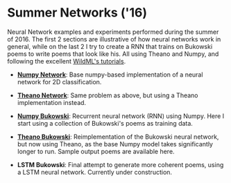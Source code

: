# Summer Networks ('16)
Neural Network examples and experiments performed during the summer of 2016. The first 2 sections are illustrative of how neural networks work in general, while on the last 2 I try to create a RNN that trains on Bukowski poems to write poems that look like his. All using Theano and Numpy, and following the excellent [WildML's tutorials](http://www.wildml.com/2015/09/recurrent-neural-networks-tutorial-part-1-introduction-to-rnns/).

* [**Numpy Network**](https://github.com/masta-g3/summer_networks/blob/master/numpy_networks.ipynb): Base numpy-based implementation of a neural network for 2D classification.

* [**Theano Network**](https://github.com/masta-g3/summer_networks/blob/master/theano_networks.ipynb): Same problem as above, but using a Theano implementation instead.

* [**Numpy Bukowski**](https://github.com/masta-g3/summer_networks/blob/master/bukowski_networks/numpy_bukowski.ipynb): Recurrent neural network (RNN) using Numpy. Here I start using a collection of Bukowski's poems as training data.

* [**Theano Bukowski**](https://github.com/masta-g3/summer_networks/blob/master/bukowski_networks/theano_bukowski.ipynb): Reimplementation of the Bukowski neural network, but now using Theano, as the base Numpy model takes significantly longer to run. Sample output poems are available here.

* **LSTM Bukowski**: Final attempt to generate more coherent poems, using a LSTM neural network. Currently under construction.
